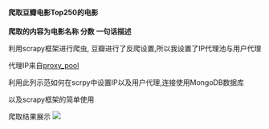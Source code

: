 #### 爬取豆瓣电影Top250的电影

**爬取的内容为电影名称 分数 一句话描述**

利用scrapy框架进行爬虫,
豆瓣进行了反爬设置,所以我设置了IP代理池与用户代理

代理IP来自[proxy_pool](https://github.com/jhao104/proxy_pool "proxy_pool")

利用此列示范如何在scrpy中设置IP以及用户代理,连接使用MongoDB数据库

以及scrapy框架的简单使用

爬取结果展示
![](https://i.imgur.com/BUXotRj.png)